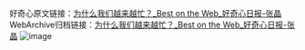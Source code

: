 好奇心原文链接：[为什么我们越来越忙？_Best on the Web_好奇心日报-张晶](https://www.qdaily.com/articles/665.html)
WebArchive归档链接：[为什么我们越来越忙？_Best on the Web_好奇心日报-张晶](http://web.archive.org/web/20190623145316/https://www.qdaily.com/articles/665.html)
![image](http://ww3.sinaimg.cn/large/007d5XDply1g3v43p397hj30u03fp1kx)